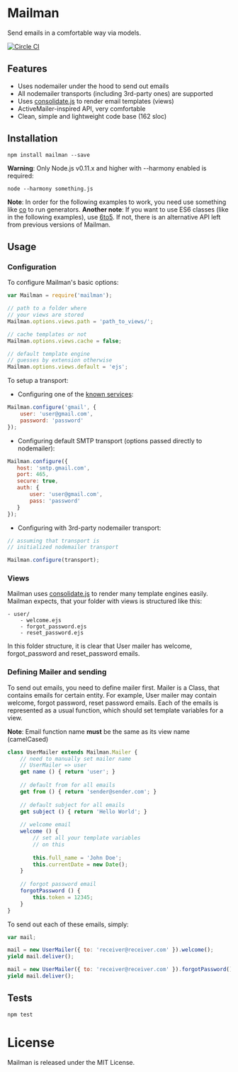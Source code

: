 # Mailman

Send emails in a comfortable way via models.

[![Circle CI](https://circleci.com/gh/vdemedes/mailman.svg?style=svg)](https://circleci.com/gh/vdemedes/mailman)

## Features

- Uses nodemailer under the hood to send out emails
- All nodemailer transports (including 3rd-party ones) are supported
- Uses [consolidate.js](https://github.com/tj/consolidate.js) to render email templates (views)
- ActiveMailer-inspired API, very comfortable
- Clean, simple and lightweight code base (162 sloc)

## Installation

```
npm install mailman --save
```

**Warning**: Only Node.js v0.11.x and higher with --harmony enabled is required:

```
node --harmony something.js
```

**Note**: In order for the following examples to work, you need use something like [co](https://github.com/tj/co) to run generators.
**Another note**: If you want to use ES6 classes (like in the following examples), use [6to5](https://github.com/6to5/6to5). If not, there is an alternative API left from previous versions of Mailman.


## Usage

### Configuration

To configure Mailman's basic options:

```javascript
var Mailman = require('mailman');

// path to a folder where
// your views are stored
Mailman.options.views.path = 'path_to_views/';

// cache templates or not
Mailman.options.views.cache = false;

// default template engine
// guesses by extension otherwise
Mailman.options.views.default = 'ejs';
```

To setup a transport:

- Configuring one of the [known services](https://github.com/andris9/nodemailer-wellknown#supported-services):

```javascript
Mailman.configure('gmail', {
    user: 'user@gmail.com',
    password: 'password'
});
```

- Configuring default SMTP transport (options passed directly to nodemailer):

```javascript
Mailman.configure({
   host: 'smtp.gmail.com',
   port: 465,
   secure: true,
   auth: {
       user: 'user@gmail.com',
       pass: 'password'
   } 
});
```

- Configuring with 3rd-party nodemailer transport:

```javascript
// assuming that transport is
// initialized nodemailer transport

Mailman.configure(transport);
```

### Views

Mailman uses [consolidate.js](https://github.com/tj/consolidate.js) to render many template engines easily.
Mailman expects, that your folder with views is structured like this:

```
- user/
    - welcome.ejs
    - forgot_password.ejs
    - reset_password.ejs
```

In this folder structure, it is clear that User mailer has welcome, forgot_password and reset\_password emails.

### Defining Mailer and sending

To send out emails, you need to define mailer first.
Mailer is a Class, that contains emails for certain entity.
For example, User mailer may contain welcome, forgot password, reset password emails.
Each of the emails is represented as a usual function, which should set template variables for a view.

**Note**: Email function name **must** be the same as its view name (camelCased)

```javascript
class UserMailer extends Mailman.Mailer {
    // need to manually set mailer name
    // UserMailer => user
    get name () { return 'user'; }
    
    // default from for all emails
    get from () { return 'sender@sender.com'; }
    
    // default subject for all emails
    get subject () { return 'Hello World'; }
    
    // welcome email
    welcome () {
        // set all your template variables
        // on this
        
        this.full_name = 'John Doe';
        this.currentDate = new Date();
    }
    
    // forgot password email
    forgotPassword () {
        this.token = 12345;
    }
}
```

To send out each of these emails, simply:

```javascript
var mail;

mail = new UserMailer({ to: 'receiver@receiver.com' }).welcome();
yield mail.deliver();

mail = new UserMailer({ to: 'receiver@receiver.com' }).forgotPassword();
yield mail.deliver();
```


## Tests

```
npm test
```


# License

Mailman is released under the MIT License.
